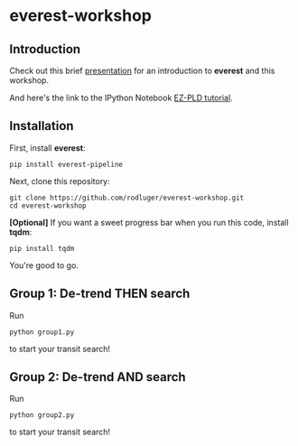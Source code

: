 # everest-workshop

## Introduction

Check out this brief [presentation](everest-workshop.pdf) for an introduction to **everest** and this workshop.

And here's the link to the IPython Notebook [EZ-PLD tutorial](ez_pld.ipynb).

## Installation

First, install **everest**:
```
pip install everest-pipeline
```

Next, clone this repository:
```
git clone https://github.com/rodluger/everest-workshop.git
cd everest-workshop
```

**[Optional]** If you want a sweet progress bar when you run this code, install **tqdm**:
```
pip install tqdm
```

You're good to go. 

## Group 1: De-trend THEN search
Run

```
python group1.py
```

to start your transit search!


## Group 2: De-trend AND search
Run

```
python group2.py
```

to start your transit search!
